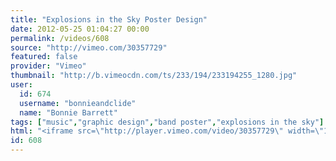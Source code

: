 ```yaml
---
title: "Explosions in the Sky Poster Design"
date: 2012-05-25 01:04:27 00:00
permalink: /videos/608
source: "http://vimeo.com/30357729"
featured: false
provider: "Vimeo"
thumbnail: "http://b.vimeocdn.com/ts/233/194/233194255_1280.jpg"
user:
  id: 674
  username: "bonnieandclide"
  name: "Bonnie Barrett"
tags: ["music","graphic design","band poster","explosions in the sky"]
html: "<iframe src=\"http://player.vimeo.com/video/30357729\" width=\"1280\" height=\"720\" frameborder=\"0\" webkitallowfullscreen mozallowfullscreen allowfullscreen></iframe>"
id: 608
---
```


